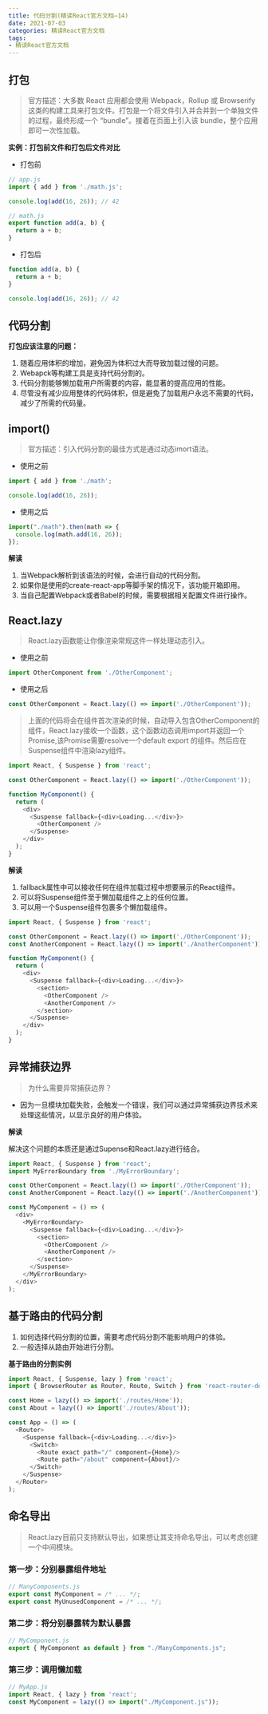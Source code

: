 ```yaml
---
title: 代码分割(精读React官方文档—14)
date: 2021-07-03
categories: 精读React官方文档
tags: 
- 精读React官方文档
---
```

## 打包
>官方描述：大多数 React 应用都会使用 Webpack，Rollup 或 Browserify 这类的构建工具来打包文件。打包是一个将文件引入并合并到一个单独文件的过程，最终形成一个 “bundle”。接着在页面上引入该 bundle，整个应用即可一次性加载。

**实例：打包前文件和打包后文件对比**
* 打包前
```js
// app.js
import { add } from './math.js';

console.log(add(16, 26)); // 42
```
```js
// math.js
export function add(a, b) {
  return a + b;
}
```
* 打包后
```js
function add(a, b) {
  return a + b;
}

console.log(add(16, 26)); // 42
```

## 代码分割
**打包应该注意的问题：**

1. 随着应用体积的增加，避免因为体积过大而导致加载过慢的问题。
2. Webapck等构建工具是支持代码分割的。
3. 代码分割能够懒加载用户所需要的内容，能显著的提高应用的性能。
4. 尽管没有减少应用整体的代码体积，但是避免了加载用户永远不需要的代码，减少了所需的代码量。

## import()
>官方描述：引入代码分割的最佳方式是通过动态imort语法。

* 使用之前
```js
import { add } from './math';

console.log(add(16, 26));
```
* 使用之后
```js
import("./math").then(math => {
  console.log(math.add(16, 26));
});
```
**解读**

1. 当Webpack解析到该语法的时候，会进行自动的代码分割。
2. 如果你是使用的create-react-app等脚手架的情况下，该功能开箱即用。
3. 当自己配置Webpack或者Babel的时候，需要根据相关配置文件进行操作。

## React.lazy
>React.lazy函数能让你像渲染常规这件一样处理动态引入。

* 使用之前
```js
import OtherComponent from './OtherComponent';
```
* 使用之后
```js
const OtherComponent = React.lazy(() => import('./OtherComponent'));
```
>上面的代码将会在组件首次渲染的时候，自动导入包含OtherComponent的组件，React.lazy接收一个函数，这个函数动态调用import并返回一个Promise,该Promise需要resolve一个default export 的组件。然后应在Suspense组件中渲染lazy组件。

```js
import React, { Suspense } from 'react';

const OtherComponent = React.lazy(() => import('./OtherComponent'));

function MyComponent() {
  return (
    <div>
      <Suspense fallback={<div>Loading...</div>}>
        <OtherComponent />
      </Suspense>
    </div>
  );
}
```
**解读**

1. fallback属性中可以接收任何在组件加载过程中想要展示的React组件。
2. 可以将Suspense组件至于懒加载组件之上的任何位置。
3. 可以用一个Suspense组件包裹多个懒加载组件。

```js
import React, { Suspense } from 'react';

const OtherComponent = React.lazy(() => import('./OtherComponent'));
const AnotherComponent = React.lazy(() => import('./AnotherComponent'));

function MyComponent() {
  return (
    <div>
      <Suspense fallback={<div>Loading...</div>}>
        <section>
          <OtherComponent />
          <AnotherComponent />
        </section>
      </Suspense>
    </div>
  );
}
```
## 异常捕获边界
>为什么需要异常捕获边界？
* 因为一旦模块加载失败，会触发一个错误，我们可以通过异常捕获边界技术来处理这些情况，以显示良好的用户体验。

**解读**

解决这个问题的本质还是通过Supense和React.lazy进行结合。
```js
import React, { Suspense } from 'react';
import MyErrorBoundary from './MyErrorBoundary';

const OtherComponent = React.lazy(() => import('./OtherComponent'));
const AnotherComponent = React.lazy(() => import('./AnotherComponent'));

const MyComponent = () => (
  <div>
    <MyErrorBoundary>
      <Suspense fallback={<div>Loading...</div>}>
        <section>
          <OtherComponent />
          <AnotherComponent />
        </section>
      </Suspense>
    </MyErrorBoundary>
  </div>
);
```
## 基于路由的代码分割

1. 如何选择代码分割的位置，需要考虑代码分割不能影响用户的体验。
2. 一般选择从路由开始进行分割。

**基于路由的分割实例**
```js
import React, { Suspense, lazy } from 'react';
import { BrowserRouter as Router, Route, Switch } from 'react-router-dom';

const Home = lazy(() => import('./routes/Home'));
const About = lazy(() => import('./routes/About'));

const App = () => (
  <Router>
    <Suspense fallback={<div>Loading...</div>}>
      <Switch>
        <Route exact path="/" component={Home}/>
        <Route path="/about" component={About}/>
      </Switch>
    </Suspense>
  </Router>
);
```
## 命名导出
>React.lazy目前只支持默认导出，如果想让其支持命名导出，可以考虑创建一个中间模块。

### 第一步：分别暴露组件地址
```js
// ManyComponents.js
export const MyComponent = /* ... */;
export const MyUnusedComponent = /* ... */;
```
### 第二步：将分别暴露转为默认暴露
```js
// MyComponent.js
export { MyComponent as default } from "./ManyComponents.js";
```
### 第三步：调用懒加载
```js
// MyApp.js
import React, { lazy } from 'react';
const MyComponent = lazy(() => import("./MyComponent.js"));
```